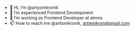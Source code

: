 - 👋 Hi, I’m @artyomkronik
- 👀 I’m experienced Frontend Development
- 🌱 I’m working as Frontend Developer at atmos
- 📫 How to reach me @artiomkronik, arttemkron@gmail.com

